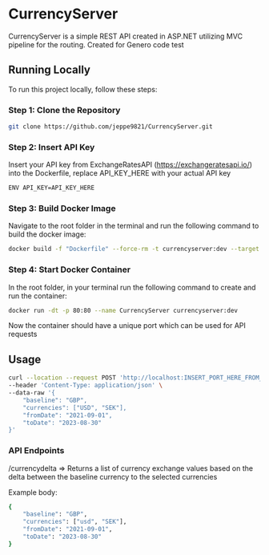 # CurrencyServer

CurrencyServer is a simple REST API created in ASP.NET utilizing MVC pipeline for the routing. Created for Genero code test 

## Running Locally

To run this project locally, follow these steps:

### Step 1: Clone the Repository

```bash
git clone https://github.com/jeppe9821/CurrencyServer.git
```

### Step 2: Insert API Key
Insert your API key from ExchangeRatesAPI (https://exchangeratesapi.io/) into the Dockerfile, replace API_KEY_HERE with your actual API key

```bash
ENV API_KEY=API_KEY_HERE
```

### Step 3: Build Docker Image
Navigate to the root folder in the terminal and run the following command to build the docker image:

```bash
docker build -f "Dockerfile" --force-rm -t currencyserver:dev --target base --build-arg "BUILD_CONFIGURATION=Debug" "."
```

### Step 4: Start Docker Container
In the root folder, in your terminal run the following command to create and run the container:

```bash
docker run -dt -p 80:80 --name CurrencyServer currencyserver:dev
```

Now the container should have a unique port which can be used for API requests

## Usage
```bash
curl --location --request POST 'http://localhost:INSERT_PORT_HERE_FROM_DOCKER/currencydelta' \
--header 'Content-Type: application/json' \
--data-raw '{
    "baseline": "GBP",
    "currencies": ["USD", "SEK"],
    "fromDate": "2021-09-01",
    "toDate": "2023-08-30"
}'
```

### API Endpoints
/currencydelta => Returns a list of currency exchange values based on the delta between the baseline currency to the selected currencies

Example body:
```bash
{
    "baseline": "GBP",
    "currencies": ["usd", "SEK"],
    "fromDate": "2021-09-01",
    "toDate": "2023-08-30"
}
```

